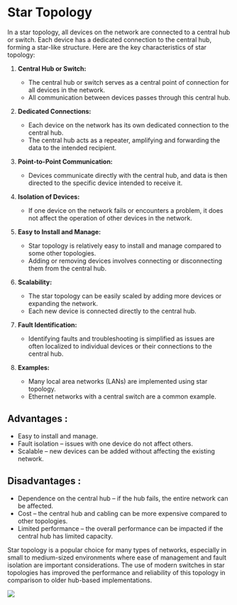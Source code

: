 # Star Topology
In a star topology, all devices on the network are connected to a central hub or switch. Each device has a dedicated connection to the central hub, forming a star-like structure. Here are the key characteristics of star topology:

1. **Central Hub or Switch:**
   - The central hub or switch serves as a central point of connection for all devices in the network.
   - All communication between devices passes through this central hub.

2. **Dedicated Connections:**
   - Each device on the network has its own dedicated connection to the central hub.
   - The central hub acts as a repeater, amplifying and forwarding the data to the intended recipient.

3. **Point-to-Point Communication:**
   - Devices communicate directly with the central hub, and data is then directed to the specific device intended to receive it.

4. **Isolation of Devices:**
   - If one device on the network fails or encounters a problem, it does not affect the operation of other devices in the network.

5. **Easy to Install and Manage:**
   - Star topology is relatively easy to install and manage compared to some other topologies.
   - Adding or removing devices involves connecting or disconnecting them from the central hub.

6. **Scalability:**
   - The star topology can be easily scaled by adding more devices or expanding the network.
   - Each new device is connected directly to the central hub.

7. **Fault Identification:**
   - Identifying faults and troubleshooting is simplified as issues are often localized to individual devices or their connections to the central hub.

8. **Examples:**
   - Many local area networks (LANs) are implemented using star topology.
   - Ethernet networks with a central switch are a common example.

## Advantages :
   - Easy to install and manage.
   - Fault isolation – issues with one device do not affect others.
   - Scalable – new devices can be added without affecting the existing network.

## Disadvantages :
   - Dependence on the central hub – if the hub fails, the entire network can be affected.
   - Cost – the central hub and cabling can be more expensive compared to other topologies.
   - Limited performance – the overall performance can be impacted if the central hub has limited capacity.

Star topology is a popular choice for many types of networks, especially in small to medium-sized environments where ease of management and fault isolation are important considerations. The use of modern switches in star topologies has improved the performance and reliability of this topology in comparison to older hub-based implementations.

![](https://static.javatpoint.com/tutorial/computer-network/images/star-vs-ring-topology.png)